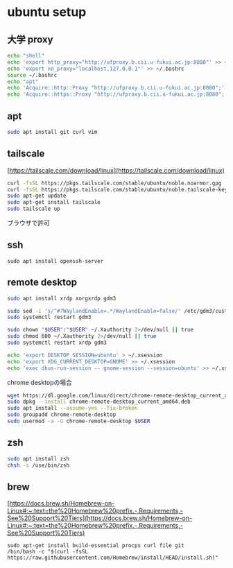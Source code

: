 # ubuntu setup

## 大学 proxy

```sh
echo "shell"
echo 'export http_proxy="http://ufproxy.b.cii.u-fukui.ac.jp:8080"' >> ~/.bashrc
echo 'export no_proxy="localhost,127.0.0.1"' >> ~/.bashrc
source ~/.bashrc
echo "apt"
echo 'Acquire::http::Proxy "http://ufproxy.b.cii.u-fukui.ac.jp:8080";' | sudo tee -a /etc/apt/apt.conf
echo 'Acquire::https::Proxy "http://ufproxy.b.cii.u-fukui.ac.jp:8080";' | sudo tee -a /etc/apt/apt.conf
```

## apt

```sh
sudo apt install git curl vim
```

## tailscale

[https://tailscale.com/download/linux](https://tailscale.com/download/linux)

```sh
curl -fsSL https://pkgs.tailscale.com/stable/ubuntu/noble.noarmor.gpg | sudo tee /usr/share/keyrings/tailscale-archive-keyring.gpg >/dev/null
curl -fsSL https://pkgs.tailscale.com/stable/ubuntu/noble.tailscale-keyring.list | sudo tee /etc/apt/sources.list.d/tailscale.list
sudo apt-get update
sudo apt-get install tailscale
sudo tailscale up
```

ブラウザで許可

## ssh

```
sudo apt install openssh-server
```

## remote desktop

```sh
sudo apt install xrdp xorgxrdp gdm3
```

```sh
sudo sed -i 's/^#?WaylandEnable=.*/WaylandEnable=false/' /etc/gdm3/custom.conf
sudo systemctl restart gdm3
```

```sh
sudo chown "$USER":"$USER" ~/.Xauthority 2>/dev/null || true
sudo chmod 600 ~/.Xauthority 2>/dev/null || true
sudo systemctl restart xrdp gdm3
```

```sh
echo 'export DESKTOP_SESSION=ubuntu' > ~/.xsession
echo 'export XDG_CURRENT_DESKTOP=GNOME' >> ~/.xsession
echo 'exec dbus-run-session -- gnome-session --session=ubuntu' >> ~/.xsession
```

chrome desktopの場合
```sh
wget https://dl.google.com/linux/direct/chrome-remote-desktop_current_amd64.deb
sudo dpkg --install chrome-remote-desktop_current_amd64.deb
sudo apt install --assume-yes --fix-broken
sudo groupadd chrome-remote-desktop
sudo usermod -a -G chrome-remote-desktop $USER
```

## zsh
```sh
sudo apt install zsh
chsh -s /use/bin/zsh
```

## brew
[https://docs.brew.sh/Homebrew-on-Linux#:~:text=the%20Homebrew%20prefix.-,Requirements,-See%20Support%20Tiers](https://docs.brew.sh/Homebrew-on-Linux#:~:text=the%20Homebrew%20prefix.-,Requirements,-See%20Support%20Tiers)
```
sudo apt-get install build-essential procps curl file git
/bin/bash -c "$(curl -fsSL https://raw.githubusercontent.com/Homebrew/install/HEAD/install.sh)"
```
